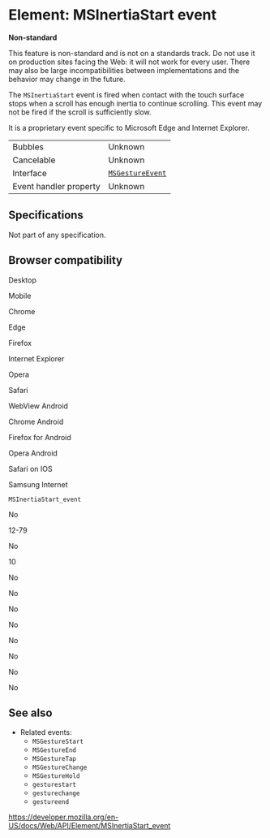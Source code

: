 Element: MSInertiaStart event
=============================

**Non-standard**

This feature is non-standard and is not on a standards track. Do not use it on production sites facing the Web: it will not work for every user. There may also be large incompatibilities between implementations and the behavior may change in the future.

The `MSInertiaStart` event is fired when contact with the touch surface stops when a scroll has enough inertia to continue scrolling. This event may not be fired if the scroll is sufficiently slow.

It is a proprietary event specific to Microsoft Edge and Internet Explorer.

<table><tbody><tr class="odd"><td>Bubbles</td><td>Unknown</td></tr><tr class="even"><td>Cancelable</td><td>Unknown</td></tr><tr class="odd"><td>Interface</td><td><a href="../msgestureevent"><code>MSGestureEvent</code></a></td></tr><tr class="even"><td>Event handler property</td><td>Unknown</td></tr></tbody></table>

Specifications
--------------

Not part of any specification.

Browser compatibility
---------------------

Desktop

Mobile

Chrome

Edge

Firefox

Internet Explorer

Opera

Safari

WebView Android

Chrome Android

Firefox for Android

Opera Android

Safari on IOS

Samsung Internet

`MSInertiaStart_event`

No

12-79

No

10

No

No

No

No

No

No

No

No

See also
--------

-   Related events:
    -   `MSGestureStart`
    -   `MSGestureEnd`
    -   `MSGestureTap`
    -   `MSGestureChange`
    -   `MSGestureHold`
    -   `gesturestart`
    -   `gesturechange`
    -   `gestureend`

<a href="https://developer.mozilla.org/en-US/docs/Web/API/Element/MSInertiaStart_event" class="_attribution-link">https://developer.mozilla.org/en-US/docs/Web/API/Element/MSInertiaStart_event</a>
